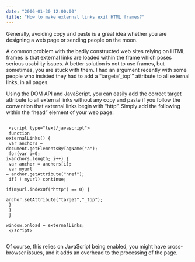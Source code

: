 ```yaml
---
date: "2006-01-30 12:00:00"
title: "How to make external links exit HTML frames?"
---
```




Generally, avoiding copy and paste is a great idea whether you are designing a web page or sending people on the moon.

A common problem with the badly constructed web sites relying on HTML frames is that external links are loaded within the frame which poses serious usability issues. A better solution is not to use frames, but sometimes, you are stuck with them. I had an argument recently with some people who insisted they had to add a &ldquo;target=&rsquo;_top'&rdquo; attribute to all external links, in all pages.

Using the DOM API and JavaScript, you can easily add the correct target attribute to all external links without any copy and paste if you follow the convention that external links begin with &ldquo;http&rdquo;. Simply add the following within the &ldquo;head&rdquo; element of your web page:

<code><br/>
&lt;script type="text/javascript"><br/>
function externalLinks() {<br/>
var anchors = document.getElementsByTagName("a");<br/>
for(var i=0; i&lt;anchors.length; i++) {<br/>
var anchor = anchors[i];<br/>
var myurl = anchor.getAttribute("href");<br/>
if( ! myurl) continue;<br/>
if(myurl.indexOf("http") == 0) {<br/>
anchor.setAttribute("target","_top");<br/>
}<br/>
}<br/>
}<br/>
window.onload = externalLinks;<br/>
&lt;/script><br/>
</code>

Of course, this relies on JavaScript being enabled, you might have cross-browser issues, and it adds an overhead to the processing of the page. 

